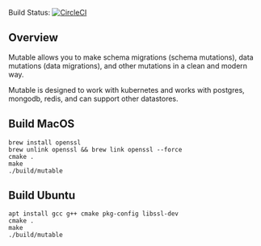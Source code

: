 
Build Status: [![CircleCI](https://circleci.com/gh/homer6/mutable.svg?style=svg)](https://circleci.com/gh/homer6/mutable)

Overview
--------

Mutable allows you to make schema migrations (schema mutations), data mutations (data migrations), and other mutations in a clean and modern way.

Mutable is designed to work with kubernetes and works with postgres, mongodb, redis, and can support other datastores.



Build MacOS
-----------

```
brew install openssl
brew unlink openssl && brew link openssl --force
cmake .
make
./build/mutable
```


Build Ubuntu
------------

```
apt install gcc g++ cmake pkg-config libssl-dev
cmake .
make
./build/mutable
```
